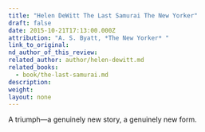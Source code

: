 ```yaml
---
title: "Helen DeWitt The Last Samurai The New Yorker"
draft: false
date: 2015-10-21T17:13:00.000Z
attribution: "A. S. Byatt, *The New Yorker* "
link_to_original:
nd_author_of_this_review:
related_author: author/helen-dewitt.md
related_books:
  - book/the-last-samurai.md
description:
weight:
layout: none
---
```

A triumph—a genuinely new story, a genuinely new form.

